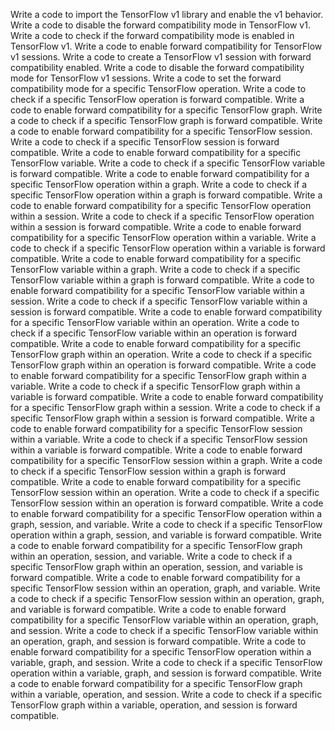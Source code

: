Write a code to import the TensorFlow v1 library and enable the v1 behavior.
Write a code to disable the forward compatibility mode in TensorFlow v1.
Write a code to check if the forward compatibility mode is enabled in TensorFlow v1.
Write a code to enable forward compatibility for TensorFlow v1 sessions.
Write a code to create a TensorFlow v1 session with forward compatibility enabled.
Write a code to disable the forward compatibility mode for TensorFlow v1 sessions.
Write a code to set the forward compatibility mode for a specific TensorFlow operation.
Write a code to check if a specific TensorFlow operation is forward compatible.
Write a code to enable forward compatibility for a specific TensorFlow graph.
Write a code to check if a specific TensorFlow graph is forward compatible.
Write a code to enable forward compatibility for a specific TensorFlow session.
Write a code to check if a specific TensorFlow session is forward compatible.
Write a code to enable forward compatibility for a specific TensorFlow variable.
Write a code to check if a specific TensorFlow variable is forward compatible.
Write a code to enable forward compatibility for a specific TensorFlow operation within a graph.
Write a code to check if a specific TensorFlow operation within a graph is forward compatible.
Write a code to enable forward compatibility for a specific TensorFlow operation within a session.
Write a code to check if a specific TensorFlow operation within a session is forward compatible.
Write a code to enable forward compatibility for a specific TensorFlow operation within a variable.
Write a code to check if a specific TensorFlow operation within a variable is forward compatible.
Write a code to enable forward compatibility for a specific TensorFlow variable within a graph.
Write a code to check if a specific TensorFlow variable within a graph is forward compatible.
Write a code to enable forward compatibility for a specific TensorFlow variable within a session.
Write a code to check if a specific TensorFlow variable within a session is forward compatible.
Write a code to enable forward compatibility for a specific TensorFlow variable within an operation.
Write a code to check if a specific TensorFlow variable within an operation is forward compatible.
Write a code to enable forward compatibility for a specific TensorFlow graph within an operation.
Write a code to check if a specific TensorFlow graph within an operation is forward compatible.
Write a code to enable forward compatibility for a specific TensorFlow graph within a variable.
Write a code to check if a specific TensorFlow graph within a variable is forward compatible.
Write a code to enable forward compatibility for a specific TensorFlow graph within a session.
Write a code to check if a specific TensorFlow graph within a session is forward compatible.
Write a code to enable forward compatibility for a specific TensorFlow session within a variable.
Write a code to check if a specific TensorFlow session within a variable is forward compatible.
Write a code to enable forward compatibility for a specific TensorFlow session within a graph.
Write a code to check if a specific TensorFlow session within a graph is forward compatible.
Write a code to enable forward compatibility for a specific TensorFlow session within an operation.
Write a code to check if a specific TensorFlow session within an operation is forward compatible.
Write a code to enable forward compatibility for a specific TensorFlow operation within a graph, session, and variable.
Write a code to check if a specific TensorFlow operation within a graph, session, and variable is forward compatible.
Write a code to enable forward compatibility for a specific TensorFlow graph within an operation, session, and variable.
Write a code to check if a specific TensorFlow graph within an operation, session, and variable is forward compatible.
Write a code to enable forward compatibility for a specific TensorFlow session within an operation, graph, and variable.
Write a code to check if a specific TensorFlow session within an operation, graph, and variable is forward compatible.
Write a code to enable forward compatibility for a specific TensorFlow variable within an operation, graph, and session.
Write a code to check if a specific TensorFlow variable within an operation, graph, and session is forward compatible.
Write a code to enable forward compatibility for a specific TensorFlow operation within a variable, graph, and session.
Write a code to check if a specific TensorFlow operation within a variable, graph, and session is forward compatible.
Write a code to enable forward compatibility for a specific TensorFlow graph within a variable, operation, and session.
Write a code to check if a specific TensorFlow graph within a variable, operation, and session is forward compatible.